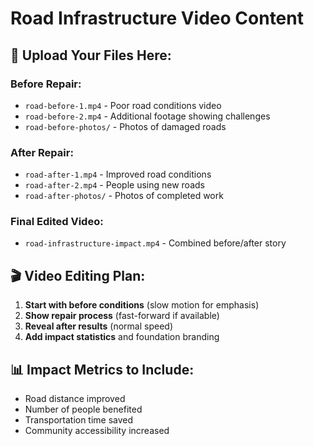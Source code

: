 # Road Infrastructure Video Content

## 📁 Upload Your Files Here:

### **Before Repair:**
- `road-before-1.mp4` - Poor road conditions video
- `road-before-2.mp4` - Additional footage showing challenges
- `road-before-photos/` - Photos of damaged roads

### **After Repair:**  
- `road-after-1.mp4` - Improved road conditions
- `road-after-2.mp4` - People using new roads
- `road-after-photos/` - Photos of completed work

### **Final Edited Video:**
- `road-infrastructure-impact.mp4` - Combined before/after story

## 🎬 Video Editing Plan:
1. **Start with before conditions** (slow motion for emphasis)
2. **Show repair process** (fast-forward if available)
3. **Reveal after results** (normal speed)
4. **Add impact statistics** and foundation branding

## 📊 Impact Metrics to Include:
- Road distance improved
- Number of people benefited
- Transportation time saved
- Community accessibility increased
